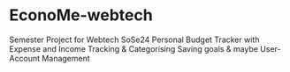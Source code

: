 # EconoMe-webtech
Semester Project for Webtech SoSe24
Personal Budget Tracker with Expense and Income Tracking & Categorising
Saving goals & maybe User-Account Management

